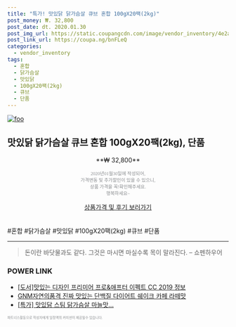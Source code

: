 ```yaml
--- 
title: "특가! 맛있닭 닭가슴살 큐브 혼합 100gX20팩(2kg)" 
post_money: ₩. 32,800 
post_date: dt. 2020.01.30 
post_img_url: https://static.coupangcdn.com/image/vendor_inventory/4e2a/d77866ac79c7c85ecb294d4e80a2750346b2cfd58e26090cc0946c8f4aa2.jpg 
post_link_url: https://coupa.ng/bnFLeQ 
categories: 
  - vendor_inventory 
tags: 
  - 혼합 
  - 닭가슴살 
  - 맛있닭 
  - 100gX20팩(2kg) 
  - 큐브 
  - 단품 
--- 
```

[![foo](https://static.coupangcdn.com/image/vendor_inventory/4e2a/d77866ac79c7c85ecb294d4e80a2750346b2cfd58e26090cc0946c8f4aa2.jpg)](https://coupa.ng/bnFLeQ) 

## 맛있닭 닭가슴살 큐브 혼합 100gX20팩(2kg), 단품 
<p style="text-align: center;">**₩ 32,800**</p> 
<p style="text-align: center;"><span style="color: #898c8f; font-family: Georgia,Times,serif; font-size: 0.75em;">2020년01월30일에 작성되어, <br>가격변동 및 추가할인이 있을 수 있으니,<br> 상품 가격을 꼭!확인해주세요.<br>행복하세요~</span> 
</p>	 
<div markdown="0" style="text-align: center;"><a href="https://coupa.ng/bnFLeQ" class="btn btn--success">상품가격 및 후기 보러가기</a></div> 
<br><br> 
  #혼합 #닭가슴살 #맛있닭 #100gX20팩(2kg) #큐브 #단품 
<hr> 

> 돈이란 바닷물과도 같다. 그것은 마시면 마실수록 목이 말라진다. – 쇼펜하우어 


### POWER LINK

* <a href="https://blog.naver.com/sakai111/221760155663" target="_blank">[도서]맛있는 디자인 프리미어 프로&애프터 이펙트 CC 2019 정보</a>
* <a href="https://blog.naver.com/fasyy4321/221790446117" target="_blank">GNM자연의품격 진짜 맛있는 단백질 다이어트 쉐이크 카페 라떼맛</a>
* <a href="https://blog.naver.com/santokki14/221790601381" target="_blank">[특가] 맛있닭 스팀 닭가슴살 마늘맛...</a>

<span style="color: #898c8f; font-family: Georgia,Times,serif; font-size: 0.55em;">파트너스활동으로 작성자에게 일정액의 커미션이 제공될수 있습니다.</span> 
